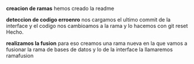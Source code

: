 **creacion de ramas**
hemos creado la readme

**deteccion de codigo erroenro**
nos cargamos el ultimo commit de la interface y el codigo
nos cambioamos a la rama y lo hacemos con git reset
Hecho.

**realizamos la fusion**
para eso creamos una rama nueva en la que vamos a fusionar la rama de bases de datos y lo de la interface
la llamaremos ramafusion